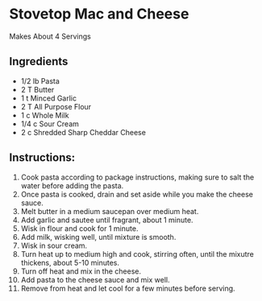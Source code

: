 # Stovetop Mac and Cheese #

Makes About 4 Servings

## Ingredients ##

- 1/2 lb Pasta 
- 2 T Butter
- 1 t Minced Garlic
- 2 T All Purpose Flour
- 1 c Whole Milk
- 1/4 c Sour Cream
- 2 c Shredded Sharp Cheddar Cheese

## Instructions: ##

1. Cook pasta according to package instructions, making sure to salt the water before adding the pasta.
2. Once pasta is cooked, drain and set aside while you make the cheese sauce.
3. Melt butter in a medium saucepan over medium heat.
4. Add garlic and sautee until fragrant, about 1 minute.
5. Wisk in flour and cook for 1 minute.
6. Add milk, wisking well, until mixture is smooth.
7. Wisk in sour cream.
8. Turn heat up to medium high and cook, stirring often, until the mixutre thickens, about 5-10 minutes.
9. Turn off heat and mix in the cheese.
10. Add pasta to the cheese sauce and mix well.
11. Remove from heat and let cool for a few minutes before serving.